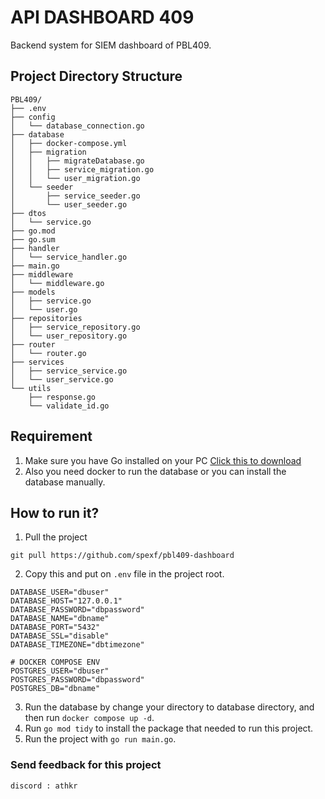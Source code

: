 # API DASHBOARD 409

Backend system for SIEM dashboard of PBL409.

## Project Directory Structure

```
PBL409/
├── .env
├── config
│   └── database_connection.go
├── database
│   ├── docker-compose.yml
│   ├── migration
│   │   ├── migrateDatabase.go
│   │   ├── service_migration.go
│   │   └── user_migration.go
│   └── seeder
│       ├── service_seeder.go
│       └── user_seeder.go
├── dtos
│   └── service.go
├── go.mod
├── go.sum
├── handler
│   └── service_handler.go
├── main.go
├── middleware
│   └── middleware.go
├── models
│   ├── service.go
│   └── user.go
├── repositories
│   ├── service_repository.go
│   └── user_repository.go
├── router
│   └── router.go
├── services
│   ├── service_service.go
│   └── user_service.go
└── utils
    ├── response.go
    └── validate_id.go
```

## Requirement

1. Make sure you have Go installed on your PC [Click this to download](https://go.dev/doc/install)
2. Also you need docker to run the database or you can install the database manually.

## How to run it?

1. Pull the project

```
git pull https://github.com/spexf/pbl409-dashboard
```

2. Copy this and put on `.env` file in the project root.

```env
DATABASE_USER="dbuser"
DATABASE_HOST="127.0.0.1"
DATABASE_PASSWORD="dbpassword"
DATABASE_NAME="dbname"
DATABASE_PORT="5432"
DATABASE_SSL="disable"
DATABASE_TIMEZONE="dbtimezone"

# DOCKER COMPOSE ENV
POSTGRES_USER="dbuser"
POSTGRES_PASSWORD="dbpassword"
POSTGRES_DB="dbname"
```

3. Run the database by change your directory to database directory, and then run `docker compose up -d`.
4. Run `go mod tidy` to install the package that needed to run this project.
5. Run the project with `go run main.go`.

### Send feedback for this project

`discord : athkr`
